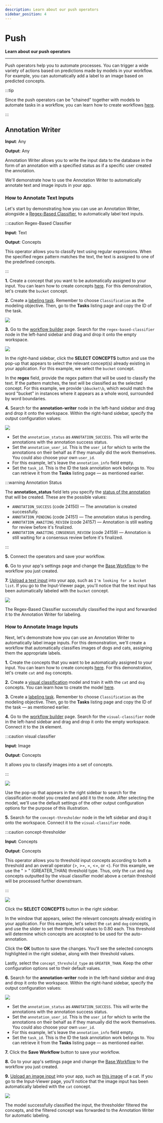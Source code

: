 ```yaml
---
description: Learn about our push operators
sidebar_position: 4
---
```


# Push

**Learn about our push operators**
<hr />

Push operators help you to automate processes. You can trigger a wide variety of actions based on predictions made by models in your workflow. For example, you can automatically add a label to an image based on predicted concepts.

:::tip

Since the push operators can be "chained" together with models to automate tasks in a workflow, you can learn how to create workflows [here](https://docs.clarifai.com/portal-guide/workflows/working-with-workflows##step-2-create-a-new-workflow). 

:::

## Annotation Writer 

**Input**: Any

**Output**: Any

Annotation Writer allows you to write the input data to the database in the form of an annotation with a specified status as if a specific user created the annotation. 

We'll demonstrate how to use the Annotation Writer to automatically annotate text and image inputs in your app.

### How to Annotate Text Inputs

Let's start by demonstrating how you can use an Annotation Writer, alongside a [Regex-Based Classifier](https://docs.clarifai.com/portal-guide/agent-system-operators/algorithmic-predict#regex-based-classifier), to automatically label text inputs.


:::caution Regex-Based Classifier

**Input**: Text

**Output**: Concepts

This operator allows you to classify text using regular expressions. When the specified regex pattern matches the text, the text is assigned to one of the predefined concepts.

:::

**1.** Create a concept that you want to be automatically assigned to your input. You can learn how to create concepts [here](https://docs.clarifai.com/portal-guide/concepts/create-get-update-delete). For this demonstration, let's create the `bucket` concept. 

**2.** Create a [labeling task](https://docs.clarifai.com/portal-guide/annotate/create-a-task). Remember to choose `Classification` as the modeling objective. Then, go to the **Tasks** listing page and copy the ID of the task. 

![](/img/others/annotation_writer_1.png)

**3.** Go to the [workflow builder](https://docs.clarifai.com/portal-guide/workflows/working-with-workflows/) page. Search for the `regex-based-classifier` node in the left-hand sidebar and drag and drop it onto the empty workspace.

![](/img/others/annotation_writer_1_1.png)

In the right-hand sidebar, click the **SELECT CONCEPTS** button and use the pop-up that appears to select the relevant concept(s) already existing in your application. For this example, we select the `bucket` concept. 

In the **regex** field, provide the regex pattern that will be used to classify the text. If the pattern matches, the text will be classified as the selected concept. For this example, we provide `\bbucket\b`, which would match the word "bucket" in instances where it appears as a whole word, surrounded by word boundaries.

**4.** Search for the **annotation-writer** node in the left-hand sidebar and drag and drop it onto the workspace. Within the right-hand sidebar, specify the output configuration values:

![](/img/others/annotation_writer_2.png)

- Set the `annotation_status` as `ANNOTATION_SUCCESS`. This will write the annotations with the annotation success status.
- Set the `annotation_user_id`. This is the `user_id` for which to write the annotations on their behalf as if they manually did the work themselves. You could also choose your own `user_id`.
- For this example, let's leave the `annotation_info` field empty.
- Set the `task_id`. This is the ID the task annotation work belongs to. You can retrieve it from the **Tasks** listing page — as mentioned earlier.

:::warning Annotation Status

The **annotation_status** field lets you specify the [status of the annotation](https://docs.clarifai.com/api-guide/advanced-topics/status-codes#annotation-related-codes-24xxx) that will be created. These are the possible values:

- `ANNOTATION_SUCCESS` (code 24150) — The annotation is created successfully. 
- `ANNOTATION_PENDING` (code 24151) — The annotation status is pending.
- `ANNOTATION_AWAITING_REVIEW` (code 24157) — Annotation is still waiting for review before it's finalized.
- `ANNOTATION_AWAITING_CONSENSUS_REVIEW` (code 24159) — Annotation is still waiting for a consensus review before it's finalized.

:::

**5.** Connect the operators and save your workflow. 

**6.** Go to your app's settings page and change the [Base Workflow](https://docs.clarifai.com/portal-guide/workflows/base-workflows/#how-to-change-a-base-workflow) to the workflow you just created. 

**7.** [Upload a text input](https://docs.clarifai.com/portal-guide/data/#upload-inputs) into your app, such as `I'm looking for a bucket list`. If you go to the Input-Viewer page, you'll notice that the text input has been automatically labeled with the `bucket` concept. 

![](/img/others/annotation_writer_3.png)

The Regex-Based Classifier successfully classified the input and forwarded it to the Annotation Writer for labeling. 

### How to Annotate Image Inputs

Next, let's demonstrate how you can use an Annotation Writer to automatically label image inputs. For this demonstration, we'll create a workflow that automatically classifies images of dogs and cats, assigning them the appropriate labels.

**1.** Create the concepts that you want to be automatically assigned to your input. You can learn how to create concepts [here](https://docs.clarifai.com/portal-guide/concepts/create-get-update-delete). For this demonstration, let's create `cat` and `dog` concepts. 

**2.** Create a [visual classification](https://docs.clarifai.com/portal-guide/model/model-types/visual-classifier) model and train it with the `cat` and `dog` concepts. You can learn how to create the model [here](https://docs.clarifai.com/portal-guide/model/deep-training/#how-to-fine-tune-a-model).

**3.** Create a [labeling task](https://docs.clarifai.com/portal-guide/annotate/create-a-task). Remember to choose `Classification` as the modeling objective. Then, go to the **Tasks** listing page and copy the ID of the task — as mentioned earlier. 

**4.**  Go to the [workflow builder](https://docs.clarifai.com/portal-guide/workflows/working-with-workflows/) page. Search for the `visual-classifier` node in the left-hand sidebar and drag and drop it onto the empty workspace. Connect it to the `IN` element.

:::caution visual classifier

**Input**: Image

**Output**: Concepts

It allows you to classify images into a set of concepts. 

:::
 
![](/img/others/annotation_writer_4.png)

Use the pop-up that appears in the right sidebar to search for the classification model you created and add it to the node. After selecting the model, we'll use the default settings of the other output configuration options for the purpose of this illustration.

**5.** Search for the `concept-thresholder` node in the left sidebar and drag it onto the workspace. Connect it to the `visual-classifier` node.

:::caution concept-thresholder

**Input**: Concepts

**Output**: Concepts

This operator allows you to threshold input concepts according to both a threshold and an overall operator (>, >=, =, \<=, or \<). For this example, we use the " > " (GREATER_THAN) threshold type. Thus, only the `cat` and `dog` concepts outputted by the visual classifier model above a certain threshold will be processed further downstream. 

:::

![](/img/others/annotation_writer_5.png)

Click the **SELECT CONCEPTS** button in the right sidebar.

In the window that appears, select the relevant concepts already existing in your application. For this example, let's select the `cat` and `dog` concepts, and use the slider to set their threshold values to 0.80 each. This threshold will determine which concepts are accepted to be used for the auto-annotation.

Click the **OK** button to save the changes. You'll see the selected concepts highlighted in the right sidebar, along with their threshold values.

Lastly, select the `concept_threshold_type` as `GREATER_THAN`. Keep the other configuration options set to their default values.

**6.** Search for the **annotation-writer** node in the left-hand sidebar and drag and drop it onto the workspace. Within the right-hand sidebar, specify the output configuration values:

![](/img/others/annotation_writer_6.png)

- Set the `annotation_status` as `ANNOTATION_SUCCESS`. This will write the annotations with the annotation success status.
- Set the `annotation_user_id`. This is the `user_id` for which to write the annotations on their behalf as if they manually did the work themselves. You could also choose your own `user_id`.
- For this example, let's leave the `annotation_info` field empty.
- Set the `task_id`. This is the ID the task annotation work belongs to. You can retrieve it from the **Tasks** listing page — as mentioned earlier.

**7.** Click the **Save Workflow** button to save your workflow. 

**8.** Go to your app's settings page and change the [Base Workflow](https://docs.clarifai.com/portal-guide/workflows/base-workflows/#how-to-change-a-base-workflow) to the workflow you just created. 

**9.** [Upload an image input](https://docs.clarifai.com/portal-guide/data/#upload-inputs) into your app, such as [this image](https://samples.clarifai.com/cat1.jpeg
) of a cat. If you go to the Input-Viewer page, you'll notice that the image input has been automatically labeled with the `cat` concept. 

![](/img/others/annotation_writer_7.png)

The model successfully classified the input, the thresholder filtered the concepts, and the filtered concept was forwarded to the Annotation Writer for automatic labeling. 